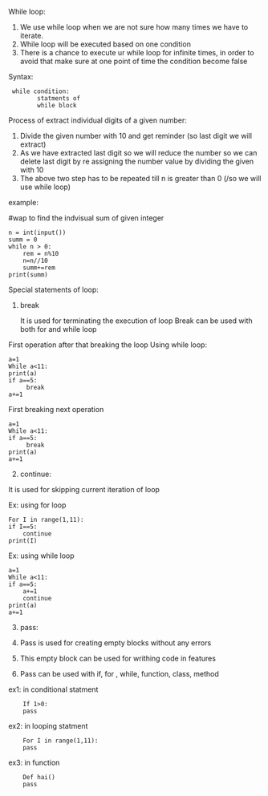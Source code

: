 While loop: 
1. We use while loop when we are not sure how many times we have to iterate.
2. While loop will be executed based on one condition
3. There is a chance to execute ur while loop for infinite times, in order to avoid that make sure at one point of time the condition become false

Syntax:
	
     while condition:
		    statments of
		    while block


Process of extract individual digits of a given number:
1. Divide the given number with 10 and get reminder (so last digit we will extract)
2. As we have extracted last digit so we will reduce the number so we can delete last digit by re assigning the number value by dividing the given with 10
3. The above two step has to be repeated till n is greater than 0 (/so we will use while loop)

example:

#wap to find the indvisual sum of given integer

	n = int(input())
	summ = 0
	while n > 0:
		rem = n%10
    	n=n//10
    	summ+=rem
	print(summ)

 Special statements of loop:
 
1. break
   
	It is used for terminating the execution of loop
	Break can be used with both for and while loop

First operation after that breaking the loop
Using while loop:

	a=1
	While a<11:
 	print(a)
	if a==5:
	     break
	a+=1
 First breaking next operation

 	a=1
	While a<11:
	if a==5:
	     break
	print(a)
	a+=1

 2. continue:

It is used for skipping current iteration of loop

Ex: using for loop

	For I in range(1,11):
	if I==5:
		continue
	print(I)

Ex: using while loop
	
 	a=1
	While a<11:
	if a==5:
		a+=1
		continue
	print(a)
	a+=1

3. pass:
   
1. Pass is used for creating empty blocks without any errors 
2. This empty block can be used for writhing code in features
3. Pass can be used with if, for , while, function, class, method

ex1: in conditional statment
	
 		If 1>0:
		pass
ex2: in looping statment

		For I in range(1,11):
		pass
ex3: in function 

		Def hai()
		pass



